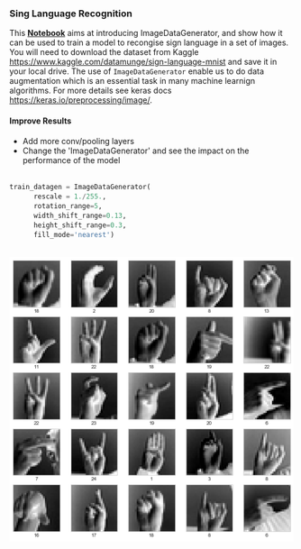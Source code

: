 ### Sing Language Recognition 

This **[Notebook](Multi-Class-Sing.ipynb)** aims at introducing ImageDataGenerator, and show how it can be used to train a model to recongise sign language in a set of images. You will need to download the dataset from Kaggle https://www.kaggle.com/datamunge/sign-language-mnist and save it in your local drive. The use of `ImageDataGenerator` enable us to do data augmentation which is an essential task in many machine learnign algorithms. For more details see keras docs https://keras.io/preprocessing/image/. 


#### Improve Results 

* Add more conv/pooling layers 
* Change the 'ImageDataGenerator' and see the impact on the performance of the model

```python

train_datagen = ImageDataGenerator(
      rescale = 1./255.,
      rotation_range=5,
      width_shift_range=0.13,
      height_shift_range=0.3,
      fill_mode='nearest')
    
```



![png](figures/output_5_0.png)



